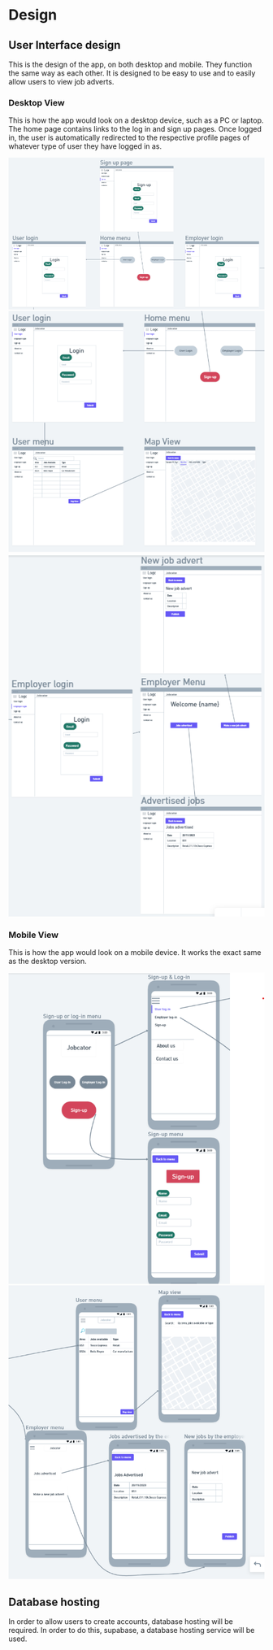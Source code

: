# Design

## User Interface design

This is the design of the app, on both desktop and mobile. They function the same way as each other. It is designed to be easy to use and to easily allow users to view job adverts.

### Desktop View

This is how the app would look on a desktop device, such as a PC or laptop. The home page contains links to the log in and sign up pages. Once logged in, the user is automatically redirected to the respective profile pages of whatever type of user they have logged in as. 

![Insert your wireframe/wireflow here](images/Home_login_signup.png)
![Insert your wireframe/wireflow here](images/User_interface.png)
![Insert your wireframe/wireflow here](images/Employer_interface.png)

### Mobile View

This is how the app would look on a mobile device. It works the exact same as the desktop version.

![Insert your wireframe/wireflow here](images/Wireflow_diagram_Jobcator_1.png)
![Insert your wireframe/wireflow here](images/Wireflow_diagram_Jobcator_2.png)

## Database hosting
In order to allow users to create accounts, database hosting will be required. In order to do this, supabase, a database hosting service will be used.
